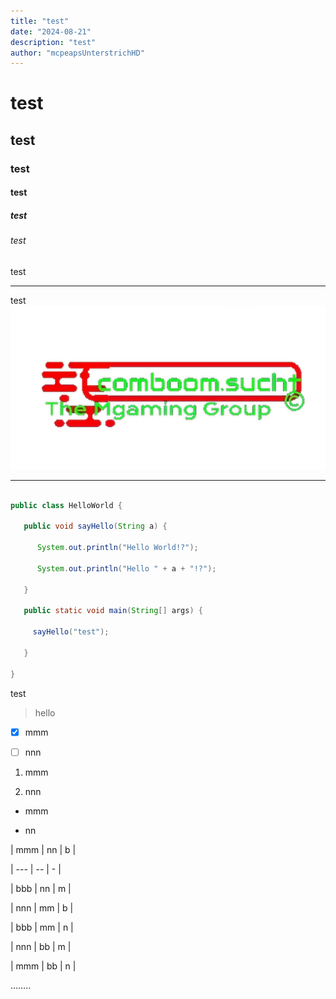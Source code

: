 ```yaml
---
title: "test"
date: "2024-08-21"
description: "test"
author: "mcpeapsUnterstrichHD"
---
```


# test

## test

### test

#### test

##### test

###### test

test

---

test ![Logo of comboom.sucht](./pictures/Logo-transparet-4x.png)

--- 

```java 

public class HelloWorld { 

   public void sayHello(String a) { 

      System.out.println("Hello World!?"); 

      System.out.println("Hello " + a + "!?"); 

   }

   public static void main(String[] args) {

     sayHello("test");

   } 

} 

```

test

> hello

* [x] mmm 

* [ ] nnn 

1. mmm

2. nnn 

* mmm 

* nn 

| mmm | nn | b |

| --- | -- | - |

| bbb | nn | m |

| nnn | mm | b |

| bbb | mm | n |

| nnn | bb | m |

| mmm | bb | n | 

……..

